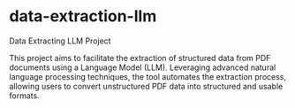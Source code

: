 # data-extraction-llm
Data Extracting LLM Project 

This project aims to facilitate the extraction of structured data from PDF documents using a Language Model (LLM). Leveraging advanced natural language processing techniques, the tool automates the extraction process, allowing users to convert unstructured PDF data into structured and usable formats.
